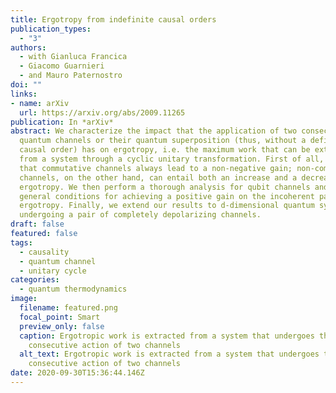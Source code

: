 ```yaml
---
title: Ergotropy from indefinite causal orders
publication_types:
  - "3"
authors:
  - with Gianluca Francica
  - Giacomo Guarnieri
  - and Mauro Paternostro
doi: ""
links:
- name: arXiv
  url: https://arxiv.org/abs/2009.11265
publication: In *arXiv*
abstract: We characterize the impact that the application of two consecutive
  quantum channels or their quantum superposition (thus, without a definite
  causal order) has on ergotropy, i.e. the maximum work that can be extracted
  from a system through a cyclic unitary transformation. First of all, we show
  that commutative channels always lead to a non-negative gain; non-commutative
  channels, on the other hand, can entail both an increase and a decrease in
  ergotropy. We then perform a thorough analysis for qubit channels and provide
  general conditions for achieving a positive gain on the incoherent part of
  ergotropy. Finally, we extend our results to d-dimensional quantum systems
  undergoing a pair of completely depolarizing channels.
draft: false
featured: false
tags:
  - causality
  - quantum channel
  - unitary cycle
categories:
  - quantum thermodynamics
image:
  filename: featured.png
  focal_point: Smart
  preview_only: false
  caption: Ergotropic work is extracted from a system that undergoes the
    consecutive action of two channels
  alt_text: Ergotropic work is extracted from a system that undergoes the
    consecutive action of two channels
date: 2020-09-30T15:36:44.146Z
---
```

